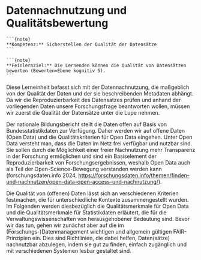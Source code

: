 # Datennachnutzung und Qualitätsbewertung

````{margin}
```{note}
**Kompetenz:** Sicherstellen der Qualität der Datensätze
```
````

````{margin}
```{note}
**Feinlernziel:** Die Lernenden können die Qualität von Datensätzen bewerten (Bewerten=Ebene kognitiv 5).
```
````

Diese Lerneinheit befasst sich mit der Datennachnutzung, die maßgeblich von der Qualität der Daten und der sie beschreibenden Metadaten abhängt. Da wir die Reproduzierbarkeit des Datensatzes prüfen und anhand der vorliegenden Daten unsere Forschungsfrage beantworten wollen, müssen wir zuerst die Qualität der Datensätze unter die Lupe nehmen.

Der nationale Bildungsbericht stellt die Daten offen auf Basis von Bundesstatistikdaten zur Verfügung. Daher werden wir auf offene Daten (Open Data) und die Qualitätskriterien für Open Data eingehen. Unter Open Data versteht man, dass die Daten im Netz frei verfügbar und nutzbar sind. Sie sollen durch die Möglichkeit einer freier Nachnutzung mehr Transparenz in der Forschung ermöglichen und sind ein Basiselement der Reproduzierbarkeit von Forschungsergebnissen, weshalb Open Data auch als Teil der Open-Science-Bewegung verstanden werden kann (forschungsdaten.info 2024, https://forschungsdaten.info/themen/finden-und-nachnutzen/open-data-open-access-und-nachnutzung/). 

Die Qualität von (offenen) Daten lässt sich an verschiedenen Kriterien festmachen, die für unterschiedliche Kontexte zusammengestellt wurden. Im Folgenden werden diesbezüglich die Qualitätsmerkmale für Open Data und die Qualitätsmerkmale für Statistikdaten erläutert, die für die Verwaltungswissenschaften von herausgehobener Bedeutung sind. 
Bevor wir das tun, gehen wir zunächst aber auf die im (Forschungs-)Datenmanagement wichtigen und allgemein gültigen FAIR-Prinzipien ein. Dies sind Richtlinien, die dabei helfen, Daten(sätze) nachnutzbar abzulegen, indem sie gut zu finden, einfach zugänglich und mit verschiedenen Systemen lesbar gestaltet sind.
